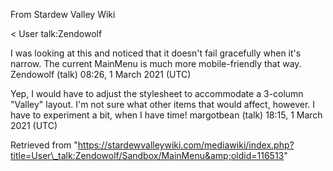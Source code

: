 From Stardew Valley Wiki

&lt; User talk:Zendowolf

I was looking at this and noticed that it doesn't fail gracefully when it's narrow. The current MainMenu is much more mobile-friendly that way. Zendowolf (talk) 08:26, 1 March 2021 (UTC)

Yep, I would have to adjust the stylesheet to accommodate a 3-column "Valley" layout. I'm not sure what other items that would affect, however. I have to experiment a bit, when I have time! margotbean (talk) 18:15, 1 March 2021 (UTC)

Retrieved from "https://stardewvalleywiki.com/mediawiki/index.php?title=User\_talk:Zendowolf/Sandbox/MainMenu&amp;oldid=116513"